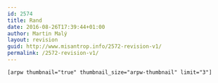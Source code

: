 ```yaml
---
id: 2574
title: Rand
date: 2016-08-26T17:39:44+01:00
author: Martin Malý
layout: revision
guid: http://www.misantrop.info/2572-revision-v1/
permalink: /2572-revision-v1/
---
```

    [arpw thumbnail="true" thumbnail_size="arpw-thumbnail" limit="3"]